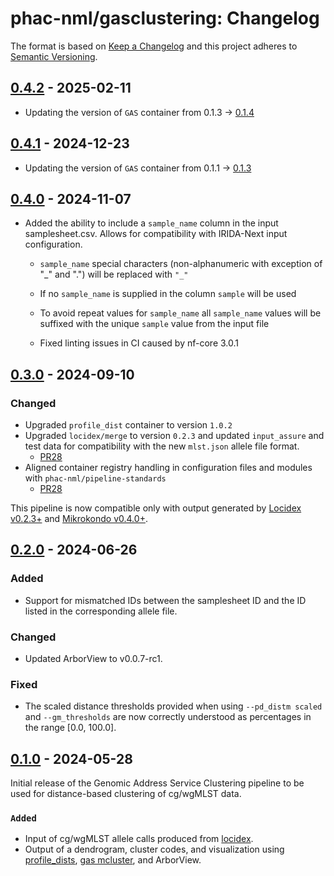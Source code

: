 # phac-nml/gasclustering: Changelog

The format is based on [Keep a Changelog](https://keepachangelog.com/en/1.0.0/)
and this project adheres to [Semantic Versioning](https://semver.org/spec/v2.0.0.html).

## [0.4.2] - 2025-02-11

- Updating the version of `GAS` container from 0.1.3 -> [0.1.4](https://github.com/phac-nml/genomic_address_service/releases/tag/0.1.4)

## [0.4.1] - 2024-12-23

- Updating the version of `GAS` container from 0.1.1 -> [0.1.3](https://github.com/phac-nml/genomic_address_service/pull/18)

## [0.4.0] - 2024-11-07

- Added the ability to include a `sample_name` column in the input samplesheet.csv. Allows for compatibility with IRIDA-Next input configuration.

  - `sample_name` special characters (non-alphanumeric with exception of "_" and ".") will be replaced with `"_"`
  - If no `sample_name` is supplied in the column `sample` will be used
  - To avoid repeat values for `sample_name` all `sample_name` values will be suffixed with the unique `sample` value from the input file

  - Fixed linting issues in CI caused by nf-core 3.0.1

## [0.3.0] - 2024-09-10

### Changed

- Upgraded `profile_dist` container to version `1.0.2`
- Upgraded `locidex/merge` to version `0.2.3` and updated `input_assure` and test data for compatibility with the new `mlst.json` allele file format.
  - [PR28](https://github.com/phac-nml/gasclustering/pull/28)
- Aligned container registry handling in configuration files and modules with `phac-nml/pipeline-standards`
  - [PR28](https://github.com/phac-nml/gasclustering/pull/28)

This pipeline is now compatible only with output generated by [Locidex v0.2.3+](https://github.com/phac-nml/locidex) and [Mikrokondo v0.4.0+](https://github.com/phac-nml/mikrokondo/releases/tag/v0.4.0).

## [0.2.0] - 2024-06-26

### Added

- Support for mismatched IDs between the samplesheet ID and the ID listed in the corresponding allele file.

### Changed

- Updated ArborView to v0.0.7-rc1.

### Fixed

- The scaled distance thresholds provided when using `--pd_distm scaled` and `--gm_thresholds` are now correctly understood as percentages in the range [0.0, 100.0].

## [0.1.0] - 2024-05-28

Initial release of the Genomic Address Service Clustering pipeline to be used for distance-based clustering of cg/wgMLST data.

### `Added`

- Input of cg/wgMLST allele calls produced from [locidex](https://github.com/phac-nml/locidex).
- Output of a dendrogram, cluster codes, and visualization using [profile_dists](https://github.com/phac-nml/profile_dists), [gas mcluster](https://github.com/phac-nml/genomic_address_service), and ArborView.

[0.1.0]: https://github.com/phac-nml/gasclustering/releases/tag/0.1.0
[0.2.0]: https://github.com/phac-nml/gasclustering/releases/tag/0.2.0
[0.3.0]: https://github.com/phac-nml/gasclustering/releases/tag/0.3.0
[0.4.0]: https://github.com/phac-nml/gasclustering/releases/tag/0.4.0
[0.4.1]: https://github.com/phac-nml/gasclustering/releases/tag/0.4.1
[0.4.2]: https://github.com/phac-nml/gasclustering/releases/tag/0.4.2

